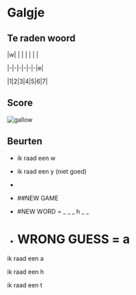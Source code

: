 # Galgje

## Te raden woord

|w| | | | | | |

|-|-|-|-|-|-|e|

|1|2|3|4|5|6|7|

## Score
![gallow](./images/2.png)

## Beurten
* ik raad een w
* ik raad een y (niet goed)
* 

* ##NEW GAME

* #NEW WORD = _ _ _ h _ _
* # WRONG GUESS = a
ik raad een a

ik raad een h  

ik raad een t 
